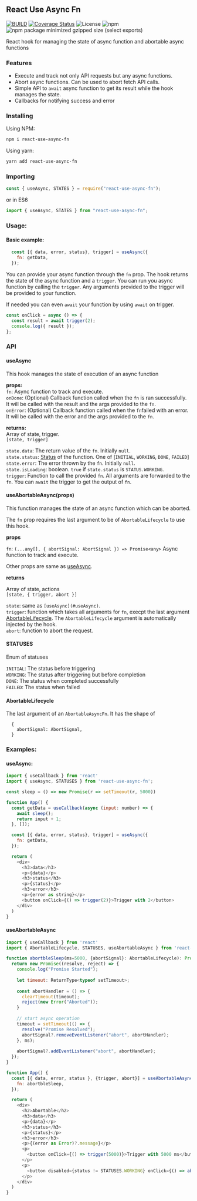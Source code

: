 ## React Use Async Fn

[![BUILD](https://github.com/eskawl/react-use-async-fn/actions/workflows/main.yml/badge.svg)](https://github.com/eskawl/react-use-async-fn/actions/workflows/main.yml)
[![Coverage Status](https://coveralls.io/repos/github/eskawl/react-use-async-fn/badge.svg?branch=main)](https://coveralls.io/github/eskawl/react-use-async-fn?branch=main)
![License](https://img.shields.io/github/license/eskawl/react-use-async-fn)
![npm](https://img.shields.io/npm/v/react-use-async-fn)
![npm package minimized gzipped size (select exports)](https://img.shields.io/bundlejs/size/react-use-async-fn)


React hook for managing the state of async function and abortable async functions

### Features
- Execute and track not only API requests but any async functions.
- Abort async functions. Can be used to abort fetch API calls.
- Simple API to `await` async function to get its result while the hook manages the state.
- Callbacks for notifying success and error

### Installing

Using NPM:

```bash
npm i react-use-async-fn
```

Using yarn:

```bash
yarn add react-use-async-fn
```

### Importing

```js
const { useAsync, STATES } = require("react-use-async-fn");
```

or in ES6

```js
import { useAsync, STATES } from "react-use-async-fn";
```

### Usage:

#### Basic example:

```js
  const [{ data, error, status}, trigger] = useAsync({
    fn: getData,
  });
```

You can provide your async function through the `fn` prop.
The hook returns the state of the async function and a `trigger`.
You can run you async function by calling the `trigger`.
Any arguments provided to the trigger will be provided to your function.

If needed you can even `await` your function by using `await` on trigger.

```js
const onClick = async () => {
  const result = await trigger(2);
  console.log({ result });
};
```

### API

#### useAsync

This hook manages the state of execution of an async function

**props:**  
`fn`: Async function to track and execute.  
`onDone`: (Optional) Callback function called when the `fn` is ran successfully. It will be called with the result and the args provided to the `fn`.  
`onError`: (Optional) Callback function called when the `fn`failed with an error. It will be called with the error and the args provided to the `fn`.

**returns:**  
Array of state, trigger.  
`[state, trigger]`

`state.data`: The return value of the `fn`. Initially `null`.  
`state.status`: [Status](#STATUSES) of the function. One of [`INITIAL`, `WORKING`, `DONE`, `FAILED`]  
`state.error`: The error thrown by the `fn`. Initially `null`.  
`state.isLoading`: boolean. `true` if `state.status` is `STATUS.WORKING`.  
`trigger`: Function to call the provided `fn`. All arguments are forwarded to the `fn`. You can `await` the trigger to get the output of `fn`.


#### useAbortableAsync(props)

This function manages the state of an async function which can be aborted.  

The `fn` prop requires the last argument to be of `AbortableLifecycle` to use this hook.

**props**

`fn`: `(...any[], { abortSignal: AbortSignal }) => Promise<any>` Async function to track and execute.  

Other props are same as [useAsync](#useAsync).


**returns**  

Array of state, actions  
`[state, { trigger, abort }]`

`state`: same as `[useAsync](#useAsync)`.  
`trigger`: function which takes all arguments for `fn`, execpt the last argument [AbortableLifecycle](#AbortableLifecycle). The `AbortableLifecycle` argument is automatically injected by the hook.  
`abort`: function to abort the request.


#### STATUSES

Enum of statuses

`INITIAL`: The status before triggering  
`WORKING`: The status after triggering but before completion  
`DONE`: The status when completed successfully  
`FAILED`: The status when failed  

#### AbortableLifecycle
The last argument of an `AbortableAsyncFn`. It has the shape of
```
  {
    abortSignal: AbortSignal,
  }
```

### Examples:

#### useAsync:

```js
import { useCallback } from 'react'
import { useAsync, STATUSES } from 'react-use-async-fn';

const sleep = () => new Promise(r => setTimeout(r, 5000))

function App() {
  const getData = useCallback(async (input: number) => {
    await sleep();
    return input + 1;
  }, []);

  const [{ data, error, status}, trigger] = useAsync({
    fn: getData,
  });

  return (
    <div>
      <h3>data</h3>
      <p>{data}</p>
      <h3>status</h3>
      <p>{status}</p>
      <h3>error</h3>
      <p>{error as string}</p>
      <button onClick={() => trigger(2)}>Trigger with 2</button>
    </div>
  )
}

```

#### useAbortableAsync

```js
import { useCallback } from 'react'
import { AbortableLifecycle, STATUSES, useAbortableAsync } from 'react-use-async-fn';

function abortbleSleep(ms=5000, {abortSignal}: AbortableLifecycle): Promise<string>{
  return new Promise((resolve, reject) => {
    console.log("Promise Started");
    
    let timeout: ReturnType<typeof setTimeout>;
    
    const abortHandler = () => {
      clearTimeout(timeout);
      reject(new Error("Aborted"));
    }
    
    // start async operation
    timeout = setTimeout(() => {
      resolve("Promise Resolved");
      abortSignal?.removeEventListener("abort", abortHandler);
    }, ms);    
    
    abortSignal?.addEventListener("abort", abortHandler);
  });
}

function App() {
  const [{ data, error, status }, {trigger, abort}] = useAbortableAsync({
    fn: abortbleSleep,
  });

  return (
    <div>
      <h2>Abortable</h2>
      <h3>data</h3>
      <p>{data}</p>
      <h3>status</h3>
      <p>{status}</p>
      <h3>error</h3>
      <p>{(error as Error)?.message}</p>
      <p>
        <button onClick={() => trigger(5000)}>Trigger with 5000 ms</button>
      </p>
      <p>
        <button disabled={status != STATUSES.WORKING} onClick={() => abort()}>Abort</button>
      </p>
    </div>
  )
}
```